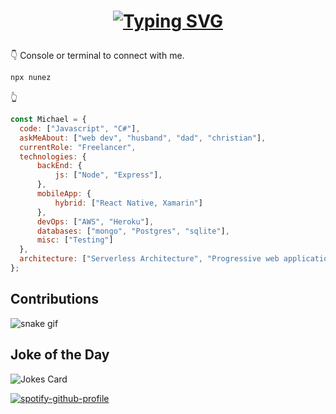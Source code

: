 # <p align="center">[![Typing SVG](https://readme-typing-svg.demolab.com/?lines=Welcome,+I'm+Michael!;A+full-stack+web+dev+:\))](https://git.io/typing-svg)</p>

👇  Console or terminal to connect with me.
```bash
npx nunez
```
👆
      
  ```js
  const Michael = {
    code: ["Javascript", "C#"],
    askMeAbout: ["web dev", "husband", "dad", "christian"],
    currentRole: "Freelancer",
    technologies: {
        backEnd: {
            js: ["Node", "Express"],
        },
        mobileApp: {
            hybrid: ["React Native, Xamarin"]
        },
        devOps: ["AWS", "Heroku"],
        databases: ["mongo", "Postgres", "sqlite"],
        misc: ["Testing"]
    },
    architecture: ["Serverless Architecture", "Progressive web applications", "Single page applications"],
};
  ```
  ## Contributions
  ![snake gif](https://github.com/IvL-Nunez/IvL-Nunez/blob/output/github-contribution-grid-snake.gif)
  
  ## Joke of the Day
  ![Jokes Card](https://readme-jokes.vercel.app/api?hideBorder)
  
[![spotify-github-profile](https://spotify-github-profile.vercel.app/api/view?uid=3144iv3jsdbf2s4xsszxlpggc5g4&cover_image=true&theme=default&show_offline=false&background_color=000000&bar_color_cover=true)](https://spotify-github-profile.vercel.app/api/view?uid=3144iv3jsdbf2s4xsszxlpggc5g4&redirect=true)
  
  <!--START_SECTION:waka-->
  <!--END_SECTION:waka-->

  
<!-- => Pixel art of me to the right section

# Contact info and view contacer, waka readme?, buy me coffee

# Clickable image => Calendly

# npx tool

# stats and icons

# ASCII Art? Jokes?

# currently listneing to -->

